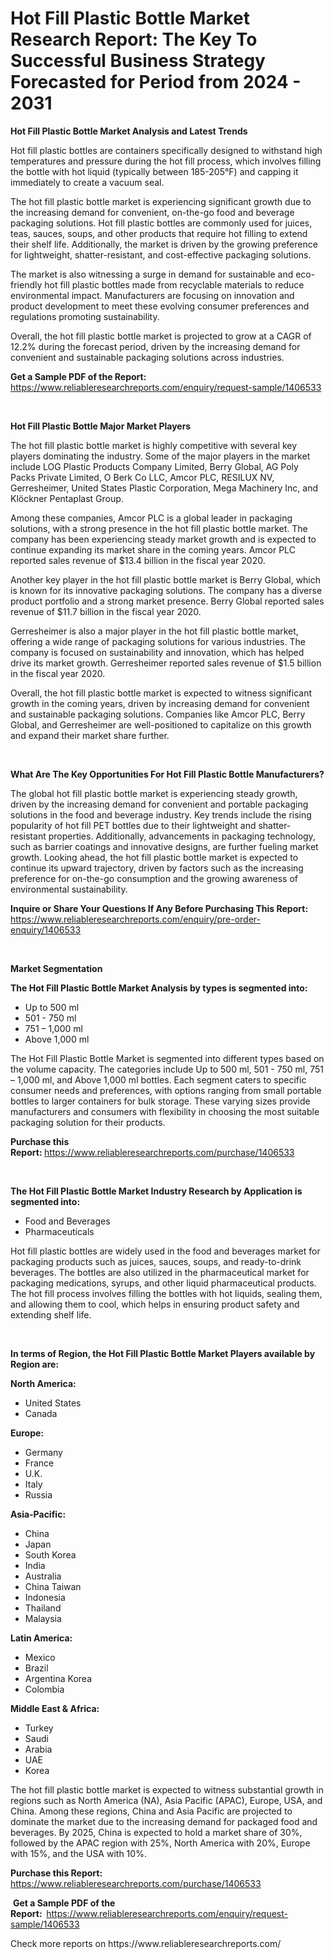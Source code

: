 <p><h1>Hot Fill Plastic Bottle Market Research Report: The Key To Successful Business Strategy Forecasted for Period from 2024 - 2031</h1></p><p><strong>Hot Fill Plastic Bottle Market Analysis and Latest Trends</strong></p>
<p><p>Hot fill plastic bottles are containers specifically designed to withstand high temperatures and pressure during the hot fill process, which involves filling the bottle with hot liquid (typically between 185-205°F) and capping it immediately to create a vacuum seal.</p><p>The hot fill plastic bottle market is experiencing significant growth due to the increasing demand for convenient, on-the-go food and beverage packaging solutions. Hot fill plastic bottles are commonly used for juices, teas, sauces, soups, and other products that require hot filling to extend their shelf life. Additionally, the market is driven by the growing preference for lightweight, shatter-resistant, and cost-effective packaging solutions.</p><p>The market is also witnessing a surge in demand for sustainable and eco-friendly hot fill plastic bottles made from recyclable materials to reduce environmental impact. Manufacturers are focusing on innovation and product development to meet these evolving consumer preferences and regulations promoting sustainability.</p><p>Overall, the hot fill plastic bottle market is projected to grow at a CAGR of 12.2% during the forecast period, driven by the increasing demand for convenient and sustainable packaging solutions across industries.</p></p>
<p><strong>Get a Sample PDF of the Report:&nbsp;</strong> <a href="https://www.reliableresearchreports.com/enquiry/request-sample/1406533">https://www.reliableresearchreports.com/enquiry/request-sample/1406533</a></p>
<p>&nbsp;</p>
<p><strong>Hot Fill Plastic Bottle Major Market Players</strong></p>
<p><p>The hot fill plastic bottle market is highly competitive with several key players dominating the industry. Some of the major players in the market include LOG Plastic Products Company Limited, Berry Global, AG Poly Packs Private Limited, O Berk Co LLC, Amcor PLC, RESILUX NV, Gerresheimer, United States Plastic Corporation, Mega Machinery Inc, and Klöckner Pentaplast Group.</p><p>Among these companies, Amcor PLC is a global leader in packaging solutions, with a strong presence in the hot fill plastic bottle market. The company has been experiencing steady market growth and is expected to continue expanding its market share in the coming years. Amcor PLC reported sales revenue of $13.4 billion in the fiscal year 2020.</p><p>Another key player in the hot fill plastic bottle market is Berry Global, which is known for its innovative packaging solutions. The company has a diverse product portfolio and a strong market presence. Berry Global reported sales revenue of $11.7 billion in the fiscal year 2020.</p><p>Gerresheimer is also a major player in the hot fill plastic bottle market, offering a wide range of packaging solutions for various industries. The company is focused on sustainability and innovation, which has helped drive its market growth. Gerresheimer reported sales revenue of $1.5 billion in the fiscal year 2020.</p><p>Overall, the hot fill plastic bottle market is expected to witness significant growth in the coming years, driven by increasing demand for convenient and sustainable packaging solutions. Companies like Amcor PLC, Berry Global, and Gerresheimer are well-positioned to capitalize on this growth and expand their market share further.</p></p>
<p>&nbsp;</p>
<p><strong>What Are The Key Opportunities For Hot Fill Plastic Bottle Manufacturers?</strong></p>
<p><p>The global hot fill plastic bottle market is experiencing steady growth, driven by the increasing demand for convenient and portable packaging solutions in the food and beverage industry. Key trends include the rising popularity of hot fill PET bottles due to their lightweight and shatter-resistant properties. Additionally, advancements in packaging technology, such as barrier coatings and innovative designs, are further fueling market growth. Looking ahead, the hot fill plastic bottle market is expected to continue its upward trajectory, driven by factors such as the increasing preference for on-the-go consumption and the growing awareness of environmental sustainability.</p></p>
<p><strong>Inquire or Share Your Questions If Any Before Purchasing This Report:</strong> <a href="https://www.reliableresearchreports.com/enquiry/pre-order-enquiry/1406533">https://www.reliableresearchreports.com/enquiry/pre-order-enquiry/1406533</a></p>
<p>&nbsp;</p>
<p><strong>Market Segmentation</strong></p>
<p><strong>The Hot Fill Plastic Bottle Market Analysis by types is segmented into:</strong></p>
<p><ul><li>Up to 500 ml</li><li>501 - 750 ml</li><li>751 – 1,000 ml</li><li>Above 1,000 ml</li></ul></p>
<p><p>The Hot Fill Plastic Bottle Market is segmented into different types based on the volume capacity. The categories include Up to 500 ml, 501 - 750 ml, 751 – 1,000 ml, and Above 1,000 ml bottles. Each segment caters to specific consumer needs and preferences, with options ranging from small portable bottles to larger containers for bulk storage. These varying sizes provide manufacturers and consumers with flexibility in choosing the most suitable packaging solution for their products.</p></p>
<p><strong>Purchase this Report:&nbsp;</strong><a href="https://www.reliableresearchreports.com/purchase/1406533">https://www.reliableresearchreports.com/purchase/1406533</a></p>
<p>&nbsp;</p>
<p><strong>The Hot Fill Plastic Bottle Market Industry Research by Application is segmented into:</strong></p>
<p><ul><li>Food and Beverages</li><li>Pharmaceuticals</li></ul></p>
<p><p>Hot fill plastic bottles are widely used in the food and beverages market for packaging products such as juices, sauces, soups, and ready-to-drink beverages. The bottles are also utilized in the pharmaceutical market for packaging medications, syrups, and other liquid pharmaceutical products. The hot fill process involves filling the bottles with hot liquids, sealing them, and allowing them to cool, which helps in ensuring product safety and extending shelf life.</p></p>
<p>&nbsp;</p>
<p><strong>In terms of Region, the Hot Fill Plastic Bottle Market Players available by Region are:</strong></p>
<p>
    <p> <strong> North America: </strong>
        <ul>
            <li>United States</li>
            <li>Canada</li>
        </ul>
        </p> 
    <p> <strong> Europe: </strong>
        <ul>
            <li>Germany</li>
            <li>France</li>
            <li>U.K.</li>
            <li>Italy</li>
            <li>Russia</li>
        </ul>
        </p> 
    <p> <strong> Asia-Pacific: </strong>
        <ul>
            <li>China</li>
            <li>Japan</li>
            <li>South Korea</li>
            <li>India</li>
            <li>Australia</li>
            <li>China Taiwan</li>
            <li>Indonesia</li>
            <li>Thailand</li>
            <li>Malaysia</li>
        </ul>
        </p> 
    <p> <strong> Latin America: </strong>
        <ul>
            <li>Mexico</li>
            <li>Brazil</li>
            <li>Argentina Korea</li>
            <li>Colombia</li>
        </ul>
        </p> 
    <p> <strong> Middle East & Africa: </strong>
        <ul>
            <li>Turkey</li>
            <li>Saudi</li>
            <li>Arabia</li>
            <li>UAE</li>
            <li>Korea</li>
        </ul>
    </p>
    </p>
<p><p>The hot fill plastic bottle market is expected to witness substantial growth in regions such as North America (NA), Asia Pacific (APAC), Europe, USA, and China. Among these regions, China and Asia Pacific are projected to dominate the market due to the increasing demand for packaged food and beverages. By 2025, China is expected to hold a market share of 30%, followed by the APAC region with 25%, North America with 20%, Europe with 15%, and the USA with 10%.</p></p>
<p><strong>Purchase this Report: </strong><a href="https://www.reliableresearchreports.com/purchase/1406533">https://www.reliableresearchreports.com/purchase/1406533</a></p>
<p>&nbsp;<strong>Get a Sample PDF of the Report:&nbsp;&nbsp;</strong><a href="https://www.reliableresearchreports.com/enquiry/request-sample/1406533">https://www.reliableresearchreports.com/enquiry/request-sample/1406533</a></p>
<p><strong></strong></p>
<p>Check more reports on https://www.reliableresearchreports.com/</p>